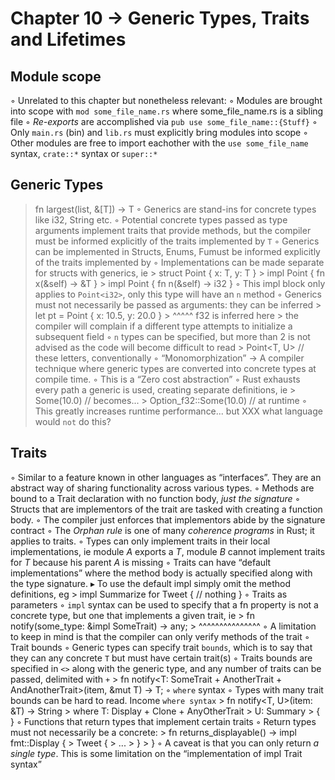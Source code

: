 # Chapter 10 → Generic Types, Traits and Lifetimes

## Module scope
   ◦ Unrelated to this chapter but nonetheless relevant: 
      ◦ Modules are brought into scope with `mod some_file_name.rs` where some_file_name.rs is a sibling file
      ◦ *Re-exports* are accomplished via `pub use some_file_name::{Stuff}`
   ◦ Only `main.rs` (bin) and `lib.rs` must explicitly bring modules into scope
      ◦ Other modules are free to import eachother with the `use some_file_name` syntax, `crate::*` syntax or `super::*`

## Generic Types
> fn largest<T>(list, &[T]) → T
   ◦ Generics are stand-ins for concrete types like i32, String etc. 
   ◦ Potential concrete types passed as type arguments implement traits that provide methods, but the compiler must be informed explicitly of the traits implemented by `T`
   ◦ Generics can be implemented in Structs, Enums, Fumust be informed explicitly of the traits implemented by 
   ◦ Implementations can be made separate for structs with generics, ie
      > struct Point<T> { x: T, y: T }
      > impl<T> Point<T> { fn x(&self) → &T }
      > impl Point<i32> { fn n(&self) → i32 }
   ◦ This impl block only applies to `Point<i32>`, only this type will have an `n` method
   ◦ Generics must not necessarily be passed as arguments: they can be inferred
      > let pt = Point { x: 10.5, y: 20.0 }
      >                     ^^^^^ f32 is inferred here
      >                           the compiler will complain if a different type attempts to initialize a subsequent field
   ◦ `n` types can be specified, but more than 2 is not advised as the code will become difficult to read
      > Point<T, U> // these letters, conventionally
   ◦ “Monomorphization” → A compiler technique where generic types are converted into concrete types at compile time. 
      ◦ This is a “Zero cost abstraction”
      ◦ Rust exhausts every path a generic is used, creating separate definitions, ie
         > Some(10.0) // becomes...
         > Option_f32::Some(10.0) // at runtime
      ◦ This greatly increases runtime performance... but XXX what language would `not` do this?

## Traits
   ◦ Similar to a feature known in other languages as “interfaces”. They are an abstract way of sharing functionality across various types.
   ◦ Methods are bound to a Trait declaration with no function body, *just the signature* 
      ◦ Structs that are implementors of the trait are tasked with creating a function body. 
      ◦ The compiler just enforces that implementors abide by the signature contract
   ◦ The *Orphan rule* is one of many *coherence programs* in Rust; it applies to traits. 
      ◦ Types can only implement traits in their local implementations, ie module *A* exports a *T*, module *B* cannot implement traits for *T* because his parent *A* is missing
   ◦ Traits can have “default implementations” where the method body is actually specified along with the type signature.
         ▸ To use the default impl simply omit the method definitions, eg
         > impl Summarize for Tweet { // nothing }
   ◦ Traits as parameters
      ◦ `impl` syntax can be used to specify that a fn property is not a concrete type, but one that implements a given trait, ie
      > fn notify(some_type: &impl SomeTrait) → any;
      >                      ^^^^^^^^^^^^^^^
      ◦ A limitation to keep in mind is that the compiler can only verify methods of the trait
   ◦ Trait bounds
      ◦ Generic types can specify trait `bounds`, which is to say that they can any concrete `T` but must have certain trait(s)
      ◦ Traits bounds are specified in `<>` along with the generic type, and any number of traits can be passed, delimited with `+`
      > fn notify<T: SomeTrait + AnotherTrait + AndAnotherTrait>(item, &mut T) → T;
   ◦ `where` syntax
      ◦ Types with many trait bounds can be hard to read. Income `where syntax`
      > fn notify<T, U>(item: &T) → String
      >   where T: Display + Clone + AnyOtherTrait
      >         U: Summary
      > { }
   ◦ Functions that return types that implement certain traits
      ◦ Return types must not necessarily be a concrete:
      > fn returns_displayable() → impl fmt::Display {
      >   Tweet {
      >     ...
      >   }
      > }
      ◦ A caveat is that you can only return *a single type*. This is some limitation on the “implementation of impl Trait syntax”
